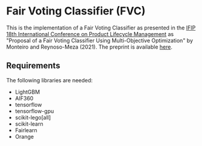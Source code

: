 # Fair Voting Classifier (FVC)
This is the implementation of a Fair Voting Classifier as presented in the <a href="plm-conference.org/en/">IFIP 18th International Conference on Product Lifecycle Management</a> as "Proposal of a Fair Voting Classifier Using Multi-Objective Optimization" by Monteiro and Reynoso-Meza (2021). The preprint is available <a href="http://dx.doi.org/10.13140/RG.2.2.31279.25764">here</a>.

## Requirements
The following libraries are needed:
- LightGBM
- AIF360
- tensorflow
- tensorflow-gpu
- scikit-lego[all]
- scikit-learn
- Fairlearn
- Orange